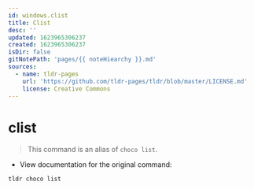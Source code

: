 ```yaml
---
id: windows.clist
title: Clist
desc: ''
updated: 1623965306237
created: 1623965306237
isDir: false
gitNotePath: 'pages/{{ noteHiearchy }}.md'
sources:
  - name: tldr-pages
    url: 'https://github.com/tldr-pages/tldr/blob/master/LICENSE.md'
    license: Creative Commons
---
```

# clist

> This command is an alias of `choco list`.

- View documentation for the original command:

`tldr choco list`

